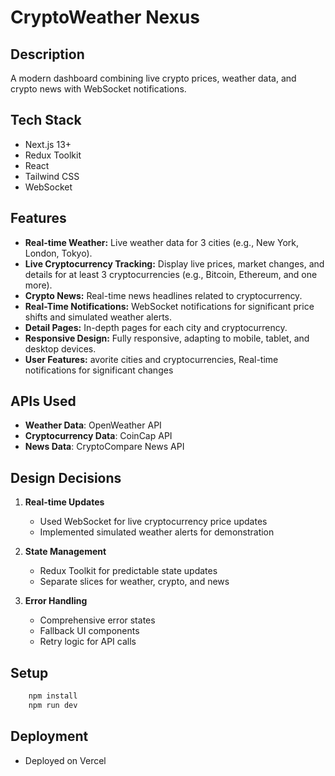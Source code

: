 # CryptoWeather Nexus

## Description
A modern dashboard combining live crypto prices, weather data, and crypto news with WebSocket notifications.

## Tech Stack
- Next.js 13+
- Redux Toolkit
- React
- Tailwind CSS
- WebSocket

## Features
- **Real-time Weather:** Live weather data for 3 cities (e.g., New York, London, Tokyo).
- **Live Cryptocurrency Tracking:** Display live prices, market changes, and details for at least 3 cryptocurrencies (e.g., Bitcoin, Ethereum, and one more).
- **Crypto News:** Real-time news headlines related to cryptocurrency.
- **Real-Time Notifications:** WebSocket notifications for significant price shifts and simulated weather alerts.
- **Detail Pages:** In-depth pages for each city and cryptocurrency.
- **Responsive Design:** Fully responsive, adapting to mobile, tablet, and desktop devices.
-  **User Features:**  avorite cities and cryptocurrencies, Real-time notifications for significant changes

## APIs Used

- **Weather Data**: OpenWeather API
- **Cryptocurrency Data**: CoinCap API
- **News Data**: CryptoCompare News API


## Design Decisions

1. **Real-time Updates**
   - Used WebSocket for live cryptocurrency price updates
   - Implemented simulated weather alerts for demonstration

2. **State Management**
   - Redux Toolkit for predictable state updates
   - Separate slices for weather, crypto, and news

3. **Error Handling**
   - Comprehensive error states
   - Fallback UI components
   - Retry logic for API calls


## Setup
```bash
    npm install
    npm run dev
```


## Deployment
- Deployed on Vercel

